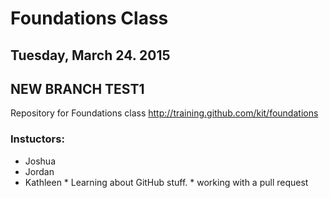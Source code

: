 # Foundations Class
## Tuesday, March 24. 2015
## NEW BRANCH TEST1

Repository for Foundations class http://training.github.com/kit/foundations

### Instuctors:

* Joshua 
* Jordan
* Kathleen
       * Learning about GitHub stuff.
       * working with a pull request
